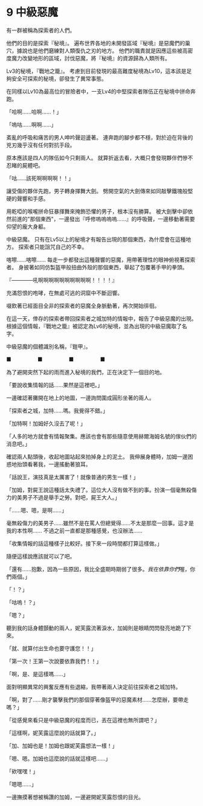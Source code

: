 # 9 中級惡魔

有一群被稱為探索者的人們。

他們的目的是探索『秘境』。
遍布世界各地的未開發區域『秘境』是惡魔們的巢穴，據說也是他們磨練對人類復仇之刃的地方。
他們的職責就是因應這些被高密度魔力改變地形的區域，討伐惡魔，將『秘境』的資源歸為人類所有。

Lv3的秘境，『戰地之籠』。
考慮到目前發現的最高難度秘境為Lv10，這本該是足夠安全可探索的秘境，卻發生了異常事態。

在同樣以Lv10為最高位的冒險者中，一支Lv4的中堅探索者隊伍正在秘境中拼命奔跑。

「哈啊......哈啊......！」

「嗚咕......啊啊......」

紊亂的呼吸和痛苦的男人呻吟聲迴盪著。
連奔跑的腳步都不穩，對於迫在背後的兇刃幾乎沒有任何對抗手段。

原本應該是四人的隊伍如今只剩兩人。
就算折返去看，大概只會發現夥伴們慘不忍睹的屍體吧。

「咕......該死啊啊啊啊！！」

讓受傷的夥伴先跑，男子轉身揮舞大劍。
劈開空氣的大劍傳來如同敲擊鐵塊般堅硬的聲響和手感。

用乾啞的喉嚨拼命狂暴揮舞來掩飾恐懼的男子，根本沒有勝算。
被大劍擊中卻依然前進的"那個東西"，一邊發出『呼修嗚嗚嗚嗚......』的呼吸聲，一邊移動著需要仰望的龐大身軀。

中級惡魔。
只有在Lv5以上的秘境才有報告出現的那個東西，為什麼會在這種地方。
探索者只能詛咒自己的不幸。

喀嚓......喀嚓......
每走一步都發出這種聲響的惡魔，用帶著理性的眼神俯視著探索者。
身披著如同仿製盔甲般扭曲外殼的那個東西，舉起了包覆著手甲的拳頭。

『————吼啊啊啊啊啊啊啊啊啊啊！！！！』

充滿怨恨的咆哮，在無處可逃的洞窟中不斷迴響。

啜飲著已經面目全非的探索者的惡魔全身脈動著，再次開始徘徊。

在這一天，倖存的探索者帶回探索者之城加特的情報中，報告了中級惡魔的出現。
根據這個情報，『戰地之籠』被認定為Lv6的秘境，並為出現的中級惡魔取了名字。

中級惡魔的個體識別名稱，『鎧甲』。

■　　　　　■　　　　　■　　　　　■

為了避開突然下起的雨而進入秘境的我們，正在決定下一個目的地。

「要說收集情報的話......果然是這裡吧。」

一邊確認著攤開在地上的地圖，一邊詢問圍成圓形坐著的兩人。

「探索者之城，加特......嗎。我覺得不錯。」

「加特啊！加姆好久沒去了呢！」

「人多的地方就會有情報聚集。應該也會有那些隨意使用赫爾海姆名號的傢伙們的消息吧。」

確認兩人點頭後，收起地圖站起來拍掉身上的泥土。
我伸展身體時，加姆一邊困惑地抬頭看著我，一邊搖動著狼耳。

「話說王，演技真是太厲害了！就像普通的男生一樣！」

「加姆，對屍王說這種話太失禮了。這位大人沒有做不到的事。扮演一個毫無殺傷力的美男子不過是舉手之勞。對吧，屍王大人。」

「......嗯、嗯，是啊......」

毫無殺傷力的美男子......雖然不是在罵人但總覺得......不太是那麼一回事。這才是我的本性啊......
不過之前一直都是那種感覺，也沒辦法......

「收集情報的話這種樣子比較好。接下來一段時間都打算這樣做。」

隨便這樣說應該就可以了吧。

「還有......抱歉，因為一些原因，我比全盛期時期弱了很多。*我在依靠你們*喔，你們兩個。」

「！？」

「咕嗚！？」

「嗯？」

聽到我的話身體顫動的兩人，妮芙露流著淚水，加姆則是眼睛閃閃發亮地跪了下來。

「就、就算付出生命也要守護您！！」

「第一次！王第一次說要依靠我們！！」

「啊，是、是這樣嗎......」

面對明顯異常的興奮反應有些退縮，我帶著兩人決定前往探索者之城加特。

「啊，對了......剛才襲擊我們的那個穿著像盔甲的惡魔素材......怎麼辦，要帶走嗎？」

「從感覺來看只是中級惡魔的程度而已，丟在這裡也無所謂吧？」

「這樣啊，妮芙露這麼說的話就算了。」

「加、加姆也是！加姆也跟妮芙露想法一樣！」

「嗯、嗯。加姆也這麼說的話就這樣吧......」

「欸嘿嘿！」

「嗯嗯......」

一邊撫摸著想被稱讚的加姆，一邊避開妮芙露怨恨的目光。